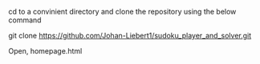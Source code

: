 cd to a convinient directory and clone the repository using the below command 

git clone https://github.com/Johan-Liebert1/sudoku_player_and_solver.git

Open, homepage.html